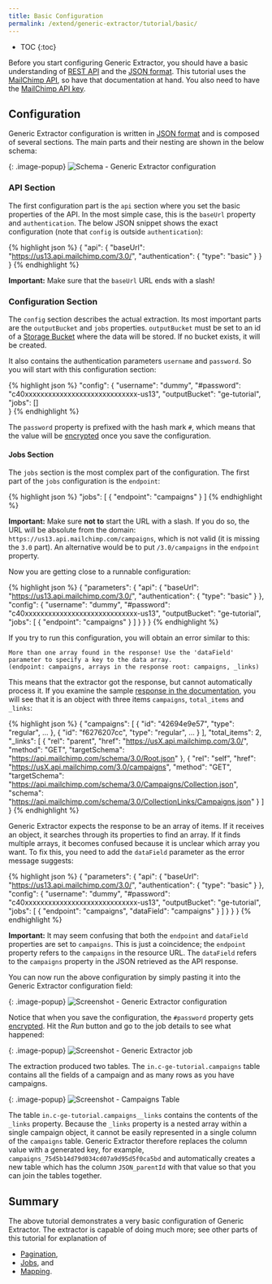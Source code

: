 ```yaml
---
title: Basic Configuration
permalink: /extend/generic-extractor/tutorial/basic/
---
```


* TOC
{:toc}

Before you start configuring Generic Extractor, you should have a basic understanding
of [REST API](/extend/generic-extractor/tutorial/rest/) and the 
[JSON format](/extend/generic-extractor/tutorial/json/). This tutorial uses the 
[MailChimp API](http://developer.mailchimp.com/documentation/mailchimp/reference/overview/), so
have that documentation at hand. You also need to have the 
[MailChimp API key](/extend/generic-extractor/tutorial/#get-started).

## Configuration
Generic Extractor configuration is written in [JSON format](/extend/generic-extractor/tutorial/json/) 
and is composed of several sections. The main parts and their nesting are shown in the below schema:

{: .image-popup}
![Schema - Generic Extractor configuration](/extend/generic-extractor/generic-intro.png)

### API Section
The first configuration part is the `api` section where you set the basic properties of the API. 
In the most simple case, this is the `baseUrl` property and `authentication`. The below JSON snippet shows 
the exact configuration (note that `config` is outside `authentication`):

{% highlight json %}
{
    "api": {
        "baseUrl": "https://us13.api.mailchimp.com/3.0/",
        "authentication": {
            "type": "basic"
        }
    }
}
{% endhighlight %}

**Important:** Make sure that the `baseUrl` URL ends with a slash!

### Configuration Section
The `config` section describes the actual extraction. Its most important parts are the `outputBucket` and 
`jobs` properties. `outputBucket` must be set to an id of a [Storage Bucket](https://help.keboola.com/storage/buckets/) 
where the data will be stored. If no bucket exists, it will be created. 

It also contains the authentication parameters `username` and `password`. So you will start with this 
configuration section:

{% highlight json %}
"config": {
    "username": "dummy",
    "#password": "c40xxxxxxxxxxxxxxxxxxxxxxxxxxxxx-us13",
    "outputBucket": "ge-tutorial",
    "jobs": []    
}
{% endhighlight %}

The `password` property is prefixed with the hash mark `#`, which means that the 
value will be [encrypted](https://developers.keboola.com/overview/encryption/) once 
you save the configuration. 

#### Jobs Section
The `jobs` section is the most complex part of the configuration. The first part
of the `jobs` configuration is the `endpoint`:

{% highlight json %}
"jobs": [
    {
        "endpoint": "campaigns"
    }
]
{% endhighlight %}

**Important:** Make sure **not to** start the URL with a slash. If you do so, the URL 
will be absolute from the domain: `https://us13.api.mailchimp.com/campaigns`, which is not valid (it is 
missing the `3.0` part). An alternative would be to put `/3.0/campaigns` in the `endpoint` property.

Now you are getting close to a runnable configuration:

{% highlight json %}
{
    "parameters": {
        "api": {
            "baseUrl": "https://us13.api.mailchimp.com/3.0/",
            "authentication": {
                "type": "basic"
            }
        },
        "config": {
            "username": "dummy",
            "#password": "c40xxxxxxxxxxxxxxxxxxxxxxxxxxxxx-us13",
            "outputBucket": "ge-tutorial",
            "jobs": [
                {
                    "endpoint": "campaigns"
                }
            ]
        }
    }
}
{% endhighlight %}

If you try to run this configuration, you will obtain an error similar to this:

    More than one array found in the response! Use the 'dataField' parameter to specify a key to the data array. 
    (endpoint: campaigns, arrays in the response root: campaigns, _links) 

This means that the extractor got the response, but cannot automatically process it. If you examine the 
sample [response in the documentation](http://developer.mailchimp.com/documentation/mailchimp/reference/campaigns/#),
you will see that it is an object with three items `campaigns`, `total_items` and `_links`:

{% highlight json %}
{
  "campaigns": [
    {
      "id": "42694e9e57",
      "type": "regular",
      ...
    },
    {
      "id": "f6276207cc",
      "type": "regular",
      ...
    }
  ],
  "total_items": 2,
  "_links": [
    {
      "rel": "parent",
      "href": "https://usX.api.mailchimp.com/3.0/",
      "method": "GET",
      "targetSchema": "https://api.mailchimp.com/schema/3.0/Root.json"
    },
    {
      "rel": "self",
      "href": "https://usX.api.mailchimp.com/3.0/campaigns",
      "method": "GET",
      "targetSchema": "https://api.mailchimp.com/schema/3.0/Campaigns/Collection.json",
      "schema": "https://api.mailchimp.com/schema/3.0/CollectionLinks/Campaigns.json"
    }
  ]
}
{% endhighlight %}

Generic Extractor expects the response to be an array of items. If it receives an object, it
searches through its properties to find an array. If it finds multiple arrays, it becomes confused
because it is unclear which array you want. To fix this, you need to add the `dataField` parameter
as the error message suggests:

{% highlight json %}
{
    "parameters": {
        "api": {
            "baseUrl": "https://us13.api.mailchimp.com/3.0/",
            "authentication": {
                "type": "basic"
            }
        },
        "config": {
            "username": "dummy",
            "#password": "c40xxxxxxxxxxxxxxxxxxxxxxxxxxxxx-us13",
            "outputBucket": "ge-tutorial",
            "jobs": [
                {
                    "endpoint": "campaigns",
                    "dataField": "campaigns"
                }
            ]
        }
    }
}
{% endhighlight %}

**Important:** It may seem confusing that both the `endpoint` and `dataField` properties are set to `campaigns`. 
This is just a coincidence; the `endpoint` property refers to the `campaigns` in the resource URL. 
The `dataField` refers to the `campaigns` property in the JSON retrieved as the API response.

You can now run the above configuration by simply pasting it into the Generic Extractor configuration field:

{: .image-popup}
![Screenshot - Generic Extractor configuration](/extend/generic-extractor/tutorial/config-1.png)

Notice that when you save the configuration, the `#password` property gets 
[encrypted](https://developers.keboola.com/overview/encryption/).
Hit the *Run* button and go to the job details to see what happened:

{: .image-popup}
![Screenshot - Generic Extractor job](/extend/generic-extractor/tutorial/job-1.png)

The extraction produced two tables. The `in.c-ge-tutorial.campaigns` table contains all the 
fields of a campaign and as many rows as you have campaigns. 

{: .image-popup}
![Screenshot - Campaigns Table](/extend/generic-extractor/tutorial/table-campaigns-sample.png)

The table `in.c-ge-tutorial.campaigns__links` contains the contents of the `_links` property. 
Because the `_links` property is a nested array within a single campaign object, it cannot be easily 
represented in a single column of the `campaigns` table. Generic Extractor therefore replaces the column 
value with a generated key, for example, `campaigns_75d5b14d79d034cd07a9d95d5f0ca5bd` and automatically 
creates a new table which has the column `JSON_parentId` with that value so that you can join the tables together.

## Summary
The above tutorial demonstrates a very basic configuration of Generic Extractor. The extractor is capable 
of doing much more; see other parts of this tutorial for explanation of

- [Pagination](/extend/generic-extractor/tutorial/pagination/),
- [Jobs](/extend/generic-extractor/tutorial/jobs/), and
- [Mapping](/extend/generic-extractor/tutorial/mapping/).

